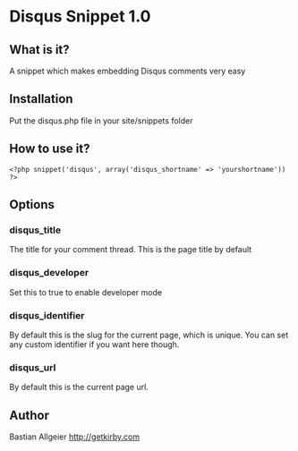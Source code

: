 # Disqus Snippet 1.0

## What is it?

A snippet which makes embedding Disqus comments very easy

## Installation 

Put the disqus.php file in your site/snippets folder

## How to use it?

    <?php snippet('disqus', array('disqus_shortname' => 'yourshortname')) ?>
	    
## Options

### disqus_title 

The title for your comment thread. This is the page title by default

### disqus_developer

Set this to true to enable developer mode

### disqus_identifier

By default this is the slug for the current page, which is unique. You can set any custom identifier if you want here though. 

### disqus_url

By default this is the current page url. 

## Author
Bastian Allgeier
<http://getkirby.com>